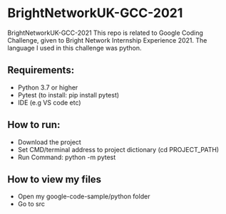 # BrightNetworkUK-GCC-2021

BrightNetworkUK-GCC-2021
This repo is related to Google Coding Challenge, given to Bright Network Internship Experience 2021. 
The language I used in this challenge was python.

## Requirements:
- Python 3.7 or higher
- Pytest (to install: pip install pytest)
- IDE (e.g VS code etc)

## How to run:
- Download the project
- Set CMD/terminal address to project dictionary (cd PROJECT_PATH)
- Run Command: python -m pytest

## How to view my files
- Open my google-code-sample/python folder
- Go to src
